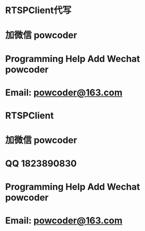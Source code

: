 # RTSPClient代写
# 加微信 powcoder

# Programming Help Add Wechat powcoder

# Email: powcoder@163.com

# RTSPClient
# 加微信 powcoder

# QQ 1823890830

# Programming Help Add Wechat powcoder

# Email: powcoder@163.com

